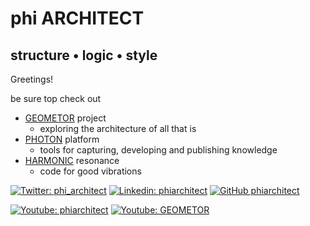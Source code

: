# phi ARCHITECT
## structure • logic • style
Greetings!

be sure top check out 
- [GEOMETOR](https://github.com/geometor) project
    - exploring the architecture of all that is
- [PHOTON](https://github.com/photon-platform) platform
    - tools for capturing, developing and publishing knowledge
- [HARMONIC](https://github.com/harmonic-resonance) resonance
    - code for good vibrations


[![Twitter: phi_architect](https://img.shields.io/twitter/follow/phi_architect?style=social)](https://twitter.com/phi_architect)
[![Linkedin: phiarchitect](https://img.shields.io/badge/-phiarchitect-blue?style=flat-square&logo=Linkedin&logoColor=white&link=https://www.linkedin.com/in/phiarchitect/)](https://www.linkedin.com/in/phiarchitect/)
[![GitHub phiarchitect](https://img.shields.io/github/followers/phiarchitect?label=follow&style=social)](https://github.com/phiarchitect)

[![Youtube: phiarchitect](https://img.shields.io/youtube/channel/subscribers/UCYzRQS16EBmsbKuyKMFHSFQ?label=phi%20ARCHITECT&style=social)](https://www.youtube.com/channel/UCYzRQS16EBmsbKuyKMFHSFQ) 
[![Youtube: GEOMETOR](https://img.shields.io/youtube/channel/subscribers/UCHw7yqZJDQ0A6WkAlxGKLeg?label=GEOMETOR&style=social)](https://www.youtube.com/channel/UCHw7yqZJDQ0A6WkAlxGKLeg)


<!--
**phi-architect/phi-architect** is a ✨ _special_ ✨ repository because its `README.md` (this file) appears on your GitHub profile.

Here are some ideas to get you started:

- 🔭 I’m currently working on ...
- 🌱 I’m currently learning ...
- 👯 I’m looking to collaborate on ...
- 🤔 I’m looking for help with ...
- 💬 Ask me about ...
- 📫 How to reach me: ...
- 😄 Pronouns: ...
- ⚡ Fun fact: ...
-->
